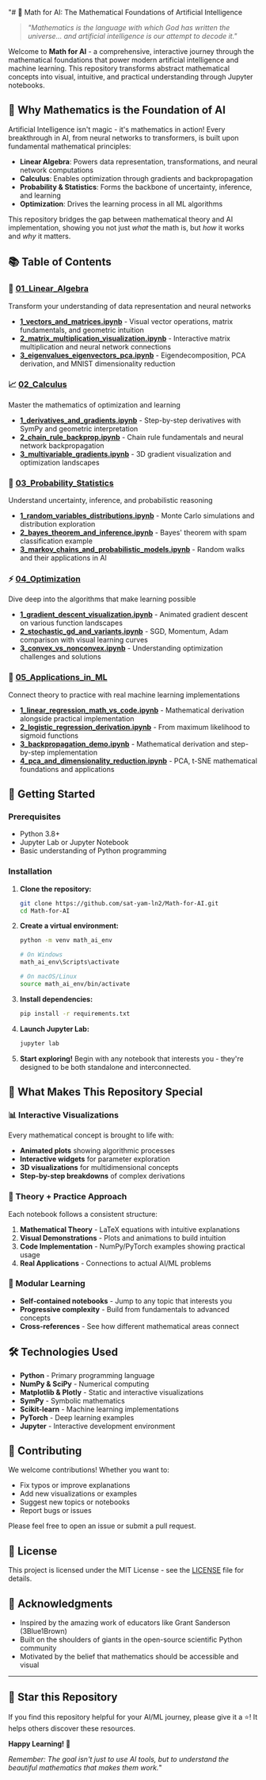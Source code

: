 "# 🧮 Math for AI: The Mathematical Foundations of Artificial Intelligence

> *"Mathematics is the language with which God has written the universe... and artificial intelligence is our attempt to decode it."*

Welcome to **Math for AI** - a comprehensive, interactive journey through the mathematical foundations that power modern artificial intelligence and machine learning. This repository transforms abstract mathematical concepts into visual, intuitive, and practical understanding through Jupyter notebooks.

## 🎯 Why Mathematics is the Foundation of AI

Artificial Intelligence isn't magic - it's mathematics in action! Every breakthrough in AI, from neural networks to transformers, is built upon fundamental mathematical principles:

- **Linear Algebra**: Powers data representation, transformations, and neural network computations
- **Calculus**: Enables optimization through gradients and backpropagation
- **Probability & Statistics**: Forms the backbone of uncertainty, inference, and learning
- **Optimization**: Drives the learning process in all ML algorithms

This repository bridges the gap between mathematical theory and AI implementation, showing you not just *what* the math is, but *how* it works and *why* it matters.

## 📚 Table of Contents

### 🔢 [01_Linear_Algebra](./01_Linear_Algebra/)
Transform your understanding of data representation and neural networks
- **[1_vectors_and_matrices.ipynb](./01_Linear_Algebra/1_vectors_and_matrices.ipynb)** - Visual vector operations, matrix fundamentals, and geometric intuition
- **[2_matrix_multiplication_visualization.ipynb](./01_Linear_Algebra/2_matrix_multiplication_visualization.ipynb)** - Interactive matrix multiplication and neural network connections
- **[3_eigenvalues_eigenvectors_pca.ipynb](./01_Linear_Algebra/3_eigenvalues_eigenvectors_pca.ipynb)** - Eigendecomposition, PCA derivation, and MNIST dimensionality reduction

### 📈 [02_Calculus](./02_Calculus/)
Master the mathematics of optimization and learning
- **[1_derivatives_and_gradients.ipynb](./02_Calculus/1_derivatives_and_gradients.ipynb)** - Step-by-step derivatives with SymPy and geometric interpretation
- **[2_chain_rule_backprop.ipynb](./02_Calculus/2_chain_rule_backprop.ipynb)** - Chain rule fundamentals and neural network backpropagation
- **[3_multivariable_gradients.ipynb](./02_Calculus/3_multivariable_gradients.ipynb)** - 3D gradient visualization and optimization landscapes

### 🎲 [03_Probability_Statistics](./03_Probability_Statistics/)
Understand uncertainty, inference, and probabilistic reasoning
- **[1_random_variables_distributions.ipynb](./03_Probability_Statistics/1_random_variables_distributions.ipynb)** - Monte Carlo simulations and distribution exploration
- **[2_bayes_theorem_and_inference.ipynb](./03_Probability_Statistics/2_bayes_theorem_and_inference.ipynb)** - Bayes' theorem with spam classification example
- **[3_markov_chains_and_probabilistic_models.ipynb](./03_Probability_Statistics/3_markov_chains_and_probabilistic_models.ipynb)** - Random walks and their applications in AI

### ⚡ [04_Optimization](./04_Optimization/)
Dive deep into the algorithms that make learning possible
- **[1_gradient_descent_visualization.ipynb](./04_Optimization/1_gradient_descent_visualization.ipynb)** - Animated gradient descent on various function landscapes
- **[2_stochastic_gd_and_variants.ipynb](./04_Optimization/2_stochastic_gd_and_variants.ipynb)** - SGD, Momentum, Adam comparison with visual learning curves
- **[3_convex_vs_nonconvex.ipynb](./04_Optimization/3_convex_vs_nonconvex.ipynb)** - Understanding optimization challenges and solutions

### 🤖 [05_Applications_in_ML](./05_Applications_in_ML/)
Connect theory to practice with real machine learning implementations
- **[1_linear_regression_math_vs_code.ipynb](./05_Applications_in_ML/1_linear_regression_math_vs_code.ipynb)** - Mathematical derivation alongside practical implementation
- **[2_logistic_regression_derivation.ipynb](./05_Applications_in_ML/2_logistic_regression_derivation.ipynb)** - From maximum likelihood to sigmoid functions
- **[3_backpropagation_demo.ipynb](./05_Applications_in_ML/3_backpropagation_demo.ipynb)** - Mathematical derivation and step-by-step implementation
- **[4_pca_and_dimensionality_reduction.ipynb](./05_Applications_in_ML/4_pca_and_dimensionality_reduction.ipynb)** - PCA, t-SNE mathematical foundations and applications

## 🚀 Getting Started

### Prerequisites
- Python 3.8+
- Jupyter Lab or Jupyter Notebook
- Basic understanding of Python programming

### Installation

1. **Clone the repository:**
   ```bash
   git clone https://github.com/sat-yam-ln2/Math-for-AI.git
   cd Math-for-AI
   ```

2. **Create a virtual environment:**
   ```bash
   python -m venv math_ai_env
   
   # On Windows
   math_ai_env\Scripts\activate
   
   # On macOS/Linux
   source math_ai_env/bin/activate
   ```

3. **Install dependencies:**
   ```bash
   pip install -r requirements.txt
   ```

4. **Launch Jupyter Lab:**
   ```bash
   jupyter lab
   ```

5. **Start exploring!** Begin with any notebook that interests you - they're designed to be both standalone and interconnected.

## 🎨 What Makes This Repository Special

### 📊 Interactive Visualizations
Every mathematical concept is brought to life with:
- **Animated plots** showing algorithmic processes
- **Interactive widgets** for parameter exploration
- **3D visualizations** for multidimensional concepts
- **Step-by-step breakdowns** of complex derivations

### 🔬 Theory + Practice Approach
Each notebook follows a consistent structure:
1. **Mathematical Theory** - LaTeX equations with intuitive explanations
2. **Visual Demonstrations** - Plots and animations to build intuition
3. **Code Implementation** - NumPy/PyTorch examples showing practical usage
4. **Real Applications** - Connections to actual AI/ML problems

### 🧩 Modular Learning
- **Self-contained notebooks** - Jump to any topic that interests you
- **Progressive complexity** - Build from fundamentals to advanced concepts
- **Cross-references** - See how different mathematical areas connect

## 🛠️ Technologies Used

- **Python** - Primary programming language
- **NumPy & SciPy** - Numerical computing
- **Matplotlib & Plotly** - Static and interactive visualizations
- **SymPy** - Symbolic mathematics
- **Scikit-learn** - Machine learning implementations
- **PyTorch** - Deep learning examples
- **Jupyter** - Interactive development environment

## 🤝 Contributing

We welcome contributions! Whether you want to:
- Fix typos or improve explanations
- Add new visualizations or examples
- Suggest new topics or notebooks
- Report bugs or issues

Please feel free to open an issue or submit a pull request.

## 📄 License

This project is licensed under the MIT License - see the [LICENSE](LICENSE) file for details.

## 🙏 Acknowledgments

- Inspired by the amazing work of educators like Grant Sanderson (3Blue1Brown)
- Built on the shoulders of giants in the open-source scientific Python community
- Motivated by the belief that mathematics should be accessible and visual

---

## 🌟 Star this Repository

If you find this repository helpful for your AI/ML journey, please give it a ⭐! It helps others discover these resources.

**Happy Learning! 🚀**

*Remember: The goal isn't just to use AI tools, but to understand the beautiful mathematics that makes them work.*" 
